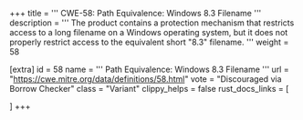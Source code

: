 +++
title = '''
CWE-58: Path Equivalence: Windows 8.3 Filename
'''
description	= '''
The product contains a protection mechanism that restricts access to a long filename on a Windows operating system, but it does not properly restrict access to the equivalent short "8.3" filename.
'''
weight = 58

[extra]
id = 58
name = '''
Path Equivalence: Windows 8.3 Filename
'''
url = "https://cwe.mitre.org/data/definitions/58.html"
vote = "Discouraged via Borrow Checker"
class = "Variant"
clippy_helps = false
rust_docs_links = [
	
]
+++
